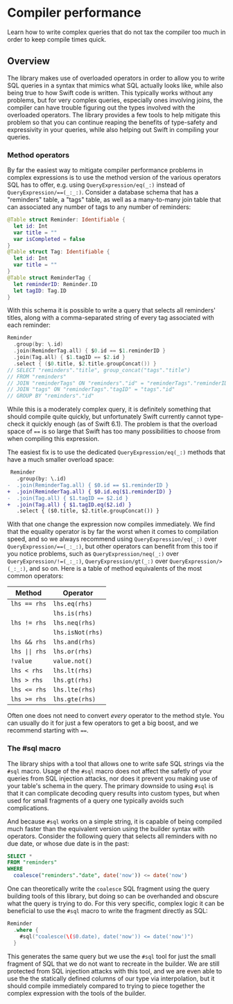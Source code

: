 # Compiler performance

Learn how to write complex queries that do not tax the compiler too much in order to keep compile
times quick.

## Overview

The library makes use of overloaded operators in order to allow you to write SQL queries in a 
syntax that mimics what SQL actually looks like, while also being true to how Swift code is written.
This typically works without any problems, but for very complex queries, especially ones involving
joins, the compiler can have trouble figuring out the types involved with the overloaded operators.
The library provides a few tools to help mitigate this problem so that you can continue reaping the
benefits of type-safety and expressivity in your queries, while also helping out Swift in compiling
your queries.

### Method operators

By far the easiest way to mitigate compiler performance problems in complex expressions is to use
the method version of the various operators SQL has to offer, e.g. using ``QueryExpression/eq(_:)``
instead of ``QueryExpression/==(_:_:)``. Consider a database schema that has a "reminders" table, a
"tags" table, as well as a many-to-many join table that can associated any number of tags to any
number of reminders:

```swift
@Table struct Reminder: Identifiable {
  let id: Int 
  var title = ""
  var isCompleted = false 
}
@Table struct Tag: Identifiable {
  let id: Int 
  var title = ""
}
@Table struct ReminderTag {
  let reminderID: Reminder.ID 
  let tagID: Tag.ID
}
```

With this schema it is possible to write a query that selects all reminders' titles, along with a 
comma-separated string of every tag associated with each reminder:

```swift
Reminder
  .group(by: \.id)
  .join(ReminderTag.all) { $0.id == $1.reminderID }
  .join(Tag.all) { $1.tagID == $2.id }
  .select { ($0.title, $2.title.groupConcat()) }
// SELECT "reminders"."title", group_concat("tags"."title")
// FROM "reminders"
// JOIN "reminderTags" ON "reminders"."id" = "reminderTags"."reminderID"
// JOIN "tags" ON "reminderTags"."tagID" = "tags"."id"
// GROUP BY "reminders"."id"
```

While this is a moderately complex query, it is definitely something that should compile quite 
quickly, but unfortunately Swift currently cannot type-check it quickly enough (as of Swift 6.1).
The problem is that the overload space of `==` is so large that Swift has too many possibilities 
to choose from when compiling this expression.

The easiest fix is to use the dedicated ``QueryExpression/eq(_:)`` methods that have a much 
smaller overload space:

```diff
 Reminder
   .group(by: \.id)
-  .join(ReminderTag.all) { $0.id == $1.reminderID }
+  .join(ReminderTag.all) { $0.id.eq($1.reminderID) }
-  .join(Tag.all) { $1.tagID == $2.id }
+  .join(Tag.all) { $1.tagID.eq($2.id) }
   .select { ($0.title, $2.title.groupConcat()) }
```

With that one change the expression now compiles immediately. We find that the equality operator
is by far the worst when it comes to compilation speed, and so we always recommend using 
``QueryExpression/eq(_:)`` over ``QueryExpression/==(_:_:)``, but other operators can benefit 
from this too if you notice problems, such as ``QueryExpression/neq(_:)`` over 
``QueryExpression/!=(_:_:)``, ``QueryExpression/gt(_:)`` over ``QueryExpression/>(_:_:)``, and so 
on. Here is a table of method equivalents of the most common operators:

| Method          | Operator      |
| --------------- | ------------- |
| `lhs == rhs`       | `lhs.eq(rhs)`     |
|                    | `lhs.is(rhs)`     |
| `lhs != rhs`       |    `lhs.neq(rhs)` |
|                    | `lhs.isNot(rhs)`  |
| `lhs && rhs`       | `lhs.and(rhs)`    |
| `lhs \|\| rhs`     |  `lhs.or(rhs)`    |
| `!value`           |  `value.not()`    |
| `lhs < rhs`        |  `lhs.lt(rhs)`    |
| `lhs > rhs`        |  `lhs.gt(rhs)`    |
| `lhs <= rhs`       |  `lhs.lte(rhs)`   |
| `lhs >= rhs`       |  `lhs.gte(rhs)`   |

Often one does not need to convert _every_ operator to the method style. You can usually do it for
just a few operators to get a big boost, and we recommend starting with `==`.

### The #sql macro

The library ships with a tool that allows one to write safe SQL strings via the `#sql` macro. Usage
of the `#sql` macro does not affect the safetly of your queries from SQL injection attacks, nor
does it prevent you making use of your table's schema in the query. The primary downside to using
`#sql` is that it can complicate decoding query results into custom types, but when used for small
fragments of a query one typically avoids such complications.

And because `#sql` works on a simple string, it is capable of being compiled much faster than the
equivalent version using the builder syntax with operators. Consider the following query that
selects all reminders with no due date, or whose due date is in the past:

```sql
SELECT *
FROM "reminders"
WHERE
  coalesce("reminders"."date", date('now')) <= date('now')
```

One can theoretically write the `coalesce` SQL fragment using the query building tools of this 
library, but doing so can be overhanded and obscure what the query is trying to do. For this 
very specific, complex logic it can be beneficial to use the `#sql` macro to write the fragment
directly as SQL:

```swift
Reminder
  .where { 
    #sql("coalesce(\($0.date), date('now')) <= date('now')")
  }
```

This generates the same query but we use the `#sql` tool for just the small fragment of SQL that 
we do not want to recreate in the builder. We are still protected from SQL injection attacks
with this tool, and we are even able to use the the statically defined columns of our type via
interpolation, but it should compile immediately compared to trying to piece together the complex
expression with the tools of the builder.
